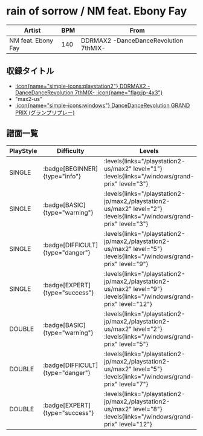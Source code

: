 # rain of sorrow / NM feat. Ebony Fay

|Artist|BPM|From|
|------|---|----|
|NM feat. Ebony Fay|140|DDRMAX2 -DanceDanceRevolution 7thMIX-|

## 収録タイトル

- [:icon{name="simple-icons:playstation2"} DDRMAX2 -DanceDanceRevolution 7thMIX- :icon{name="flag:jp-4x3"}](/playstation2-jp/max2)
- "max2-us"
- [:icon{name="simple-icons:windows"} DanceDanceRevolution GRAND PRIX (グランプリプレー)](/windows/grand-prix)

## 譜面一覧

|PlayStyle|Difficulty|Levels|Notes|Movie|
|---------|----------|------|-----|-----|
|SINGLE| :badge[BEGINNER]{type="info"}| :levels{links="/playstation2-us/max2" level="1"} :levels{links="/windows/grand-prix" level="3"}|72/0||
|SINGLE| :badge[BASIC]{type="warning"}| :levels{links="/playstation2-jp/max2,/playstation2-us/max2" level="2"} :levels{links="/windows/grand-prix" level="3"}|77/14||
|SINGLE| :badge[DIFFICULT]{type="danger"}| :levels{links="/playstation2-jp/max2,/playstation2-us/max2" level="5"} :levels{links="/windows/grand-prix" level="9"}|210/62||
|SINGLE| :badge[EXPERT]{type="success"}| :levels{links="/playstation2-jp/max2,/playstation2-us/max2" level="9"} :levels{links="/windows/grand-prix" level="12"}|315/4||
|DOUBLE| :badge[BASIC]{type="warning"}| :levels{links="/playstation2-jp/max2,/playstation2-us/max2" level="2"} :levels{links="/windows/grand-prix" level="5"}|100/7||
|DOUBLE| :badge[DIFFICULT]{type="danger"}| :levels{links="/playstation2-jp/max2,/playstation2-us/max2" level="5"} :levels{links="/windows/grand-prix" level="7"}|210/9||
|DOUBLE| :badge[EXPERT]{type="success"}| :levels{links="/playstation2-jp/max2,/playstation2-us/max2" level="8"} :levels{links="/windows/grand-prix" level="12"}|255/64||
